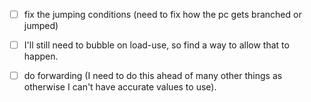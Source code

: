 - [ ] fix the jumping conditions (need to fix how the pc gets branched or jumped)
- [ ] I'll still need to bubble on load-use, so find a way to allow that to happen.
- [ ] do forwarding (I need to do this ahead of many other things as 
otherwise I can't have accurate values to use).
    